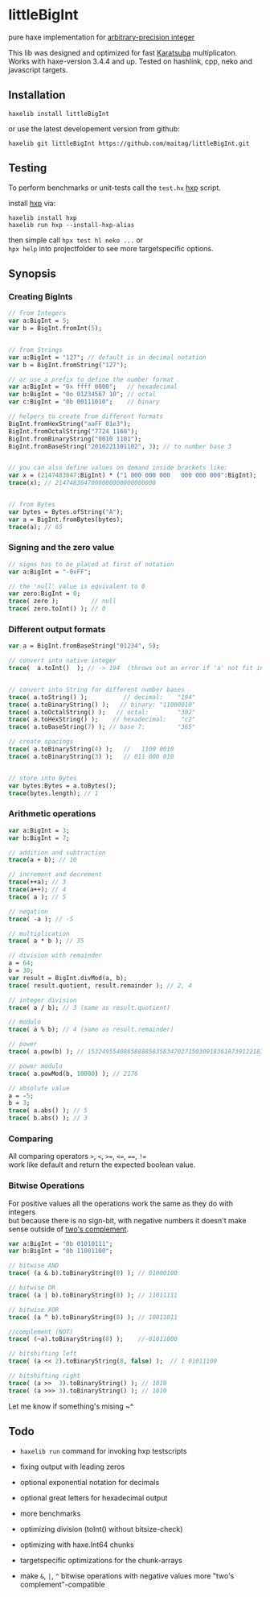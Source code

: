 # littleBigInt
pure haxe implementation for [arbitrary-precision integer](https://en.wikipedia.org/wiki/Arbitrary-precision_arithmetic)  
  
This lib was designed and optimized for fast [Karatsuba](https://en.wikipedia.org/wiki/Karatsuba_algorithm) multiplicaton.  
Works with haxe-version 3.4.4 and up. Tested on hashlink, cpp, neko and javascript targets.  

  
## Installation
```
haxelib install littleBigInt
```

or use the latest developement version from github:
```
haxelib git littleBigInt https://github.com/maitag/littleBigInt.git
```


## Testing

To perform benchmarks or unit-tests call the `test.hx` [hxp](https://lib.haxe.org/p/hxp) script. 
  
install [hxp](https://lib.haxe.org/p/hxp) via:
```
haxelib install hxp
haxelib run hxp --install-hxp-alias
```

then simple call `hpx test hl neko ...` or  
`hpx help` into projectfolder to see more targetspecific options.
  
  
## Synopsis


### Creating BigInts
```hx
// from Integers
var a:BigInt = 5;
var b = BigInt.fromInt(5);


// from Strings
var a:BigInt = "127"; // default is in decimal notation
var b = BigInt.fromString("127");

// or use a prefix to define the number format
var a:BigInt = "0x ffff 0000";   // hexadecimal
var b:BigInt = "0o 01234567 10"; // octal
var c:BigInt = "0b 00111010";    // binary  

// helpers to create from different formats
BigInt.fromHexString("aaFF 01e3");
BigInt.fromOctalString("7724 1160");
BigInt.fromBinaryString("0010 1101");
BigInt.fromBaseString("2010221101102", 3); // to number base 3


// you can also define values on demand inside brackets like:
var x = (2147483647:BigInt) * ("1 000 000 000   000 000 000":BigInt);
trace(x); // 2147483647000000000000000000


// from Bytes
var bytes = Bytes.ofString("A");
var a = BigInt.fromBytes(bytes);
trace(a); // 65
```


### Signing and the zero value
```hx
// signs has to be placed at first of notation
var a:BigInt = "-0xFF";

// the 'null' value is equivalent to 0
var zero:BigInt = 0;
trace( zero );         // null
trace( zero.toInt() ); // 0
```


### Different output formats
```hx
var a = BigInt.fromBaseString("01234", 5);

// convert into native integer
trace(  a.toInt()  ); // -> 194  (throws out an error if 'a' not fit into)


// convert into String for different number bases
trace( a.toString() );          // decimal:    "194"
trace( a.toBinaryString() );   // binary: "11000010"
trace( a.toOctalString() );   // octal:        "302"
trace( a.toHexString() );    // hexadecimal:    "c2"
trace( a.toBaseString(7) ); // base 7:         "365"

// create spacings
trace( a.toBinaryString(4) );   //   1100 0010
trace( a.toBinaryString(3) );   // 011 000 010


// store into Bytes
var bytes:Bytes = a.toBytes();
trace(bytes.length); // 1
```


### Arithmetic operations
```hx
var a:BigInt = 3;
var b:BigInt = 7;

// addition and subtraction
trace(a + b); // 10

// increment and decrement
trace(++a); // 3
trace(a++); // 4
trace( a ); // 5

// negation
trace( -a ); // -5

// multiplication
trace( a * b ); // 35

// division with remainder
a = 64;
b = 30;
var result = BigInt.divMod(a, b);
trace( result.quotient, result.remainder ); // 2, 4

// integer division
trace( a / b); // 3 (same as result.quotient)

// modulo
trace( a % b); // 4 (same as result.remainder)

// power
trace( a.pow(b) ); // 1532495540865888858358347027150309183618739122183602176

// power modulo
trace( a.powMod(b, 10000) ); // 2176

// absolute value
a = -5;
b = 3;
trace( a.abs() ); // 5
trace( b.abs() ); // 3
```



### Comparing

All comparing operators `>`, `<`, `>=`, `<=`, `==`, `!=`  
work like default and return the expected boolean value.



### Bitwise Operations

For positive values all the operations work the same as they do with integers  
but because there is no sign-bit, with negative numbers it doesn't make sense outside of [two's complement](https://en.wikipedia.org/wiki/Two%27s_complement).

```hx
var a:BigInt = "0b 01010111";
var b:BigInt = "0b 11001100";

// bitwise AND
trace( (a & b).toBinaryString(8) ); // 01000100

// bitwise OR
trace( (a | b).toBinaryString(8) ); // 11011111

// bitwise XOR
trace( (a ^ b).toBinaryString(8) ); // 10011011

//complement (NOT)
trace( (~a).toBinaryString(8) );    //-01011000

// bitshifting left
trace( (a << 2).toBinaryString(8, false) );  // 1 01011100

// bitshifting right
trace( (a >>  3).toBinaryString() ); // 1010
trace( (a >>> 3).toBinaryString() ); // 1010
```

Let me know if something's mising ~^  
  
  
  
## Todo

- `haxelib run` command for invoking hxp testscripts
- fixing output with leading zeros
- optional exponential notation for decimals
- optional great letters for hexadecimal output
  
- more benchmarks
- optimizing division (toInt() without bitsize-check)
- optimizing with haxe.Int64 chunks
- targetspecific optimizations for the chunk-arrays
  
- make `&`, `|`, `^` bitwise operations with negative values more "two's complement"-compatible